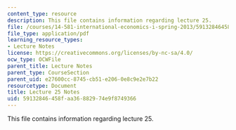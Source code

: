 ```yaml
---
content_type: resource
description: This file contains information regarding lecture 25.
file: /courses/14-581-international-economics-i-spring-2013/59132846458faa36882974e9f8749366_MIT14_581S13_classnotes25.pdf
file_type: application/pdf
learning_resource_types:
- Lecture Notes
license: https://creativecommons.org/licenses/by-nc-sa/4.0/
ocw_type: OCWFile
parent_title: Lecture Notes
parent_type: CourseSection
parent_uid: e27600cc-8745-cb51-e206-0e8c9e2e7b22
resourcetype: Document
title: Lecture 25 Notes
uid: 59132846-458f-aa36-8829-74e9f8749366
---
```

This file contains information regarding lecture 25.